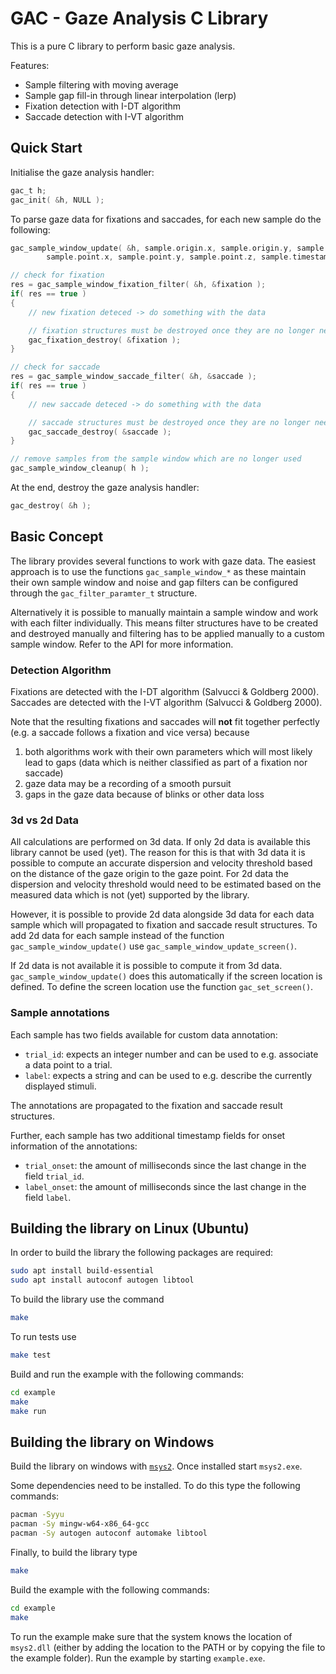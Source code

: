 # GAC - Gaze Analysis C Library

This is a pure C library to perform basic gaze analysis.

Features:
- Sample filtering with moving average
- Sample gap fill-in through linear interpolation (lerp)
- Fixation detection with I-DT algorithm
- Saccade detection with I-VT algorithm

## Quick Start

Initialise the gaze analysis handler:

```c
gac_t h;
gac_init( &h, NULL );
```

To parse gaze data for fixations and saccades, for each new sample do the following:

```c
gac_sample_window_update( &h, sample.origin.x, sample.origin.y, sample.oridin.z,
        sample.point.x, sample.point.y, sample.point.z, sample.timestamp );

// check for fixation
res = gac_sample_window_fixation_filter( &h, &fixation );
if( res == true )
{
    // new fixation deteced -> do something with the data

    // fixation structures must be destroyed once they are no longer needed.
    gac_fixation_destroy( &fixation );
}

// check for saccade
res = gac_sample_window_saccade_filter( &h, &saccade );
if( res == true )
{
    // new saccade deteced -> do something with the data

    // saccade structures must be destroyed once they are no longer needed.
    gac_saccade_destroy( &saccade );
}

// remove samples from the sample window which are no longer used
gac_sample_window_cleanup( h );
```

At the end, destroy the gaze analysis handler:
```c
gac_destroy( &h );
```

## Basic Concept

The library provides several functions to work with gaze data.
The easiest approach is to use the functions `gac_sample_window_*` as these maintain their own sample window and noise and gap filters can be configured through the `gac_filter_paramter_t` structure.

Alternatively it is possible to manually maintain a sample window and work with each filter individually. This means filter structures have to be created and destroyed manually and filtering has to be applied manually to a custom sample window.
Refer to the API for more information.

### Detection Algorithm

Fixations are detected with the I-DT algorithm (Salvucci & Goldberg 2000).
Saccades are detected with the I-VT algorithm (Salvucci & Goldberg 2000).

Note that the resulting fixations and saccades will **not** fit together perfectly (e.g. a saccade follows a fixation and vice versa) because
1. both algorithms work with their own parameters which will most likely lead to gaps (data which is neither classified as part of a fixation nor saccade)
2. gaze data may be a recording of a smooth pursuit
3. gaps in the gaze data because of blinks or other data loss

### 3d vs 2d Data

All calculations are performed on 3d data.
If only 2d data is available this library cannot be used (yet).
The reason for this is that with 3d data it is possible to compute an accurate dispersion and velocity threshold based on the distance of the gaze origin to the gaze point.
For 2d data the dispersion and velocity threshold would need to be estimated based on the measured data which is not (yet) supported by the library.

However, it is possible to provide 2d data alongside 3d data for each data sample which will propagated to fixation and saccade result structures.
To add 2d data for each sample instead of the function `gac_sample_window_update()` use `gac_sample_window_update_screen()`.

If 2d data is not available it is possible to compute it from 3d data.
`gac_sample_window_update()` does this automatically if the screen location is defined.
To define the screen location use the function `gac_set_screen()`.

### Sample annotations

Each sample has two fields available for custom data annotation:
 - `trial_id`: expects an integer number and can be used to e.g. associate a data point to a trial.
 - `label`: expects a string and can be used to e.g. describe the currently displayed stimuli.

The annotations are propagated to the fixation and saccade result structures.

Further, each sample has two additional timestamp fields for onset information of the annotations:
 - `trial_onset`: the amount of milliseconds since the last change in the field `trial_id`.
 - `label_onset`: the amount of milliseconds since the last change in the field `label`.


## Building the library on Linux (Ubuntu)

In order to build the library the following packages are required:

```sh
sudo apt install build-essential
sudo apt install autoconf autogen libtool
```

To build the library use the command

```sh
make
```

To run tests use

```sh
make test
```

Build and run the example with the following commands:

```sh
cd example
make
make run
```

## Building the library on Windows

Build the library on windows with [`msys2`](https://www.msys2.org/).
Once installed start `msys2.exe`.

Some dependencies need to be installed.
To do this type the following commands:

```sh
pacman -Syyu
pacman -Sy mingw-w64-x86_64-gcc
pacman -Sy autogen autoconf automake libtool
```

Finally, to build the library type

```sh
make
```

Build the example with the following commands:

```sh
cd example
make
```

To run the example make sure that the system knows the location of `msys2.dll` (either by adding the location to the PATH or by copying the file to the example folder).
Run the example by starting `example.exe`.
